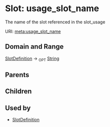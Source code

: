 
# Slot: usage_slot_name


The name of the slot referenced in the slot_usage

URI: [meta:usage_slot_name](https://w3id.org/biolink/biolinkml/meta/usage_slot_name)


## Domain and Range

[SlotDefinition](SlotDefinition.md) ->  <sub>OPT</sub> [String](types/String.md)

## Parents


## Children


## Used by

 * [SlotDefinition](SlotDefinition.md)
